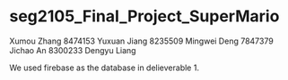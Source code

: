 # seg2105_Final_Project_SuperMario

Xumou Zhang 8474153
Yuxuan Jiang 8235509
Mingwei Deng 7847379
Jichao An 8300233
Dengyu Liang 

We used firebase as the database in delieverable 1.
